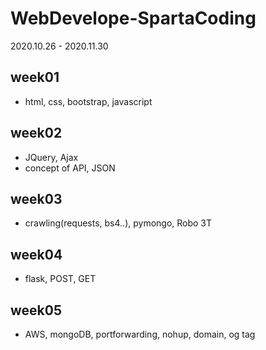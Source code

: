 # WebDevelope-SpartaCoding
2020.10.26 - 2020.11.30

## week01 
- html, css, bootstrap, javascript
## week02
- JQuery, Ajax
- concept of API, JSON
## week03
- crawling(requests, bs4..), pymongo, Robo 3T
## week04
- flask, POST, GET
## week05
- AWS, mongoDB, portforwarding, nohup, domain, og tag
